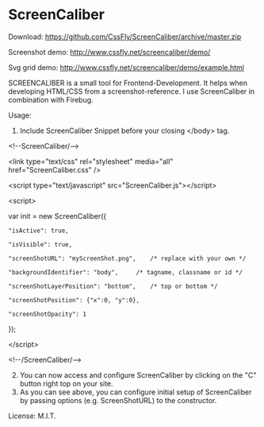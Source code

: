 # ScreenCaliber
Download: https://github.com/CssFly/ScreenCaliber/archive/master.zip

Screenshot demo: http://www.cssfly.net/screencaliber/demo/

Svg grid demo: http://www.cssfly.net/screencaliber/demo/example.html

SCREENCALIBER is a small tool for Frontend-Development.
It helps when developing HTML/CSS from a screenshot-reference.
I use ScreenCaliber in combination with Firebug.

Usage:
1. Include ScreenCaliber Snippet before your closing &lt;/body&gt; tag.

&lt;!--ScreenCaliber/--&gt;

&lt;link type="text/css" rel="stylesheet" media="all" href="ScreenCaliber.css" /&gt;

&lt;script type="text/javascript" src="ScreenCaliber.js">&lt;/script&gt;

&lt;script&gt;

  var init = new ScreenCaliber({
  
    "isActive": true,
    
    "isVisible": true,
    
    "screenShotURL": "myScreenShot.png", 	/* replace with your own */
    
    "backgroundIdentifier": "body", 	/* tagname, classname or id */
    
    "screenShotLayerPosition": "bottom", 	/* top or bottom */
    
    "screenShotPosition": {"x":0, "y":0},
    
    "screenShotOpacity": 1
    
});

&lt;/script&gt;

&lt;!--/ScreenCaliber/--&gt;

2. You can now access and configure ScreenCaliber by clicking on the "C" button right top on your site.
3. As you can see above, you can configure initial setup of ScreenCaliber by passing options (e.g. ScreenShotURL) to the constructor.

License: M.I.T.
